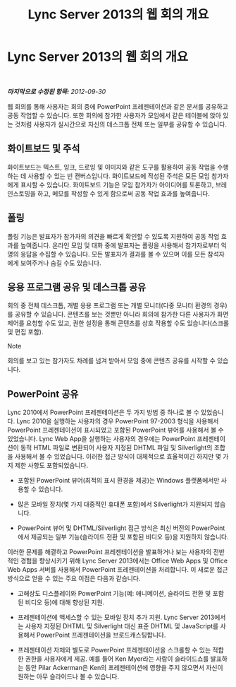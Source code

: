 ﻿---
title: Lync Server 2013의 웹 회의 개요
TOCTitle: Lync Server 2013의 웹 회의 개요
ms:assetid: 40616dc4-f705-4890-85bf-79f76a033a9b
ms:mtpsurl: https://technet.microsoft.com/ko-kr/library/Gg425913(v=OCS.15)
ms:contentKeyID: 49303425
ms.date: 08/10/2015
mtps_version: v=OCS.15
ms.translationtype: HT
---

# Lync Server 2013의 웹 회의 개요

 

_**마지막으로 수정된 항목:** 2012-09-30_

웹 회의를 통해 사용자는 회의 중에 PowerPoint 프레젠테이션과 같은 문서를 공유하고 공동 작업할 수 있습니다. 또한 회의에 참가한 사용자가 모임에서 같은 테이블에 앉아 있는 것처럼 사용자가 실시간으로 자신의 데스크톱 전체 또는 일부를 공유할 수 있습니다.

## 화이트보드 및 주석

화이트보드는 텍스트, 잉크, 드로잉 및 이미지와 같은 도구를 활용하여 공동 작업을 수행하는 데 사용할 수 있는 빈 캔버스입니다. 화이트보드에 작성된 주석은 모든 모임 참가자에게 표시할 수 있습니다. 화이트보드 기능은 모임 참가자가 아이디어를 토론하고, 브레인스토밍을 하고, 메모를 작성할 수 있게 함으로써 공동 작업 효과를 높여줍니다.

## 폴링

폴링 기능은 발표자가 참가자의 의견을 빠르게 확인할 수 있도록 지원하여 공동 작업 효과를 높여줍니다. 온라인 모임 및 대화 중에 발표자는 폴링을 사용해서 참가자로부터 익명의 응답을 수집할 수 있습니다. 모든 발표자가 결과를 볼 수 있으며 이를 모든 참석자에게 보여주거나 숨길 수도 있습니다.

## 응용 프로그램 공유 및 데스크톱 공유

회의 중 전체 데스크톱, 개별 응용 프로그램 또는 개별 모니터(다중 모니터 환경의 경우)를 공유할 수 있습니다. 콘텐츠를 보는 것뿐만 아니라 회의에 참가한 다른 사용자가 화면 제어를 요청할 수도 있고, 권한 설정을 통해 콘텐츠를 상호 작용할 수도 있습니다(스크롤 및 편집 포함).


> [!NOTE]
> 회의를 보고 있는 참가자도 차례를 넘겨 받아서 모임 중에 콘텐츠 공유를 시작할 수 있습니다.



## PowerPoint 공유

Lync 2010에서 PowerPoint 프레젠테이션은 두 가지 방법 중 하나로 볼 수 있었습니다. Lync 2010을 실행하는 사용자의 경우 PowerPoint 97-2003 형식을 사용해서 PowerPoint 프레젠테이션이 표시되었고 포함된 PowerPoint 뷰어를 사용해서 볼 수 있었습니다. Lync Web App을 실행하는 사용자의 경우에는 PowerPoint 프레젠테이션이 동적 HTML 파일로 변환되어 사용자 지정된 DHTML 파일 및 Silverlight의 조합을 사용해서 볼 수 있었습니다. 이러한 접근 방식이 대체적으로 효율적이긴 하지만 몇 가지 제한 사항도 포함되었습니다.

  - 포함된 PowerPoint 뷰어(최적의 표시 환경을 제공)는 Windows 플랫폼에서만 사용할 수 있습니다.

  - 많은 모바일 장치(몇 가지 대중적인 휴대폰 포함)에서 Silverlight가 지원되지 않습니다.

  - PowerPoint 뷰어 및 DHTML/Silverlight 접근 방식은 최신 버전의 PowerPoint에서 제공되는 일부 기능(슬라이드 전환 및 포함된 비디오 등)을 지원하지 않습니다.

이러한 문제를 해결하고 PowerPoint 프레젠테이션을 발표하거나 보는 사용자의 전반적인 경험을 향상시키기 위해 Lync Server 2013에서는 Office Web Apps 및 Office Web Apps 서버를 사용해서 PowerPoint 프레젠테이션을 처리합니다. 이 새로운 접근 방식으로 얻을 수 있는 주요 이점은 다음과 같습니다.

  - 고해상도 디스플레이와 PowerPoint 기능(예: 애니메이션, 슬라이드 전환 및 포함된 비디오 등)에 대해 향상된 지원.

  - 프레젠테이션에 액세스할 수 있는 모바일 장치 추가 지원. Lync Server 2013에서는 사용자 지정된 DHTML 및 Silverlight 대신 표준 DHTML 및 JavaScript를 사용해서 PowerPoint 프레젠테이션을 브로드캐스팅합니다.

  - 프레젠테이션 자체와 별도로 PowerPoint 프레젠테이션을 스크롤할 수 있는 적합한 권한을 사용자에게 제공. 예를 들어 Ken Myer라는 사람이 슬라이드쇼를 발표하는 동안 Pilar Ackerman은 Ken의 프레젠테이션에 영향을 주지 않으면서 자신이 원하는 아무 슬라이드나 볼 수 있습니다.

